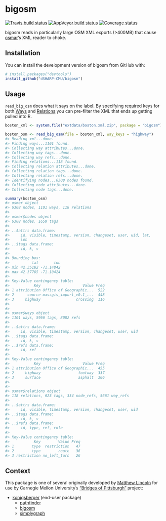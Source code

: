 
<!-- README.md is generated from README.Rmd. Please edit that file -->

# bigosm

[![Travis build
status](https://travis-ci.org/dSHARP-CMU/bigosm.svg?branch=master)](https://travis-ci.org/dSHARP-CMU/bigosm)
[![AppVeyor build
status](https://ci.appveyor.com/api/projects/status/github/dSHARP-CMU/bigosm?branch=master&svg=true)](https://ci.appveyor.com/project/dSHARP-CMU/bigosm)
[![Coverage
status](https://codecov.io/gh/dSHARP-CMU/bigosm/branch/master/graph/badge.svg)](https://codecov.io/github/c/bigosm?branch=master)

bigosm reads in particularly large OSM XML exports (\>400MB) that cause
[osmar](https://cran.r-project.org/package=osmar)’s XML reader to choke.

## Installation

You can install the development version of bigosm from GitHub with:

``` r
# install.packages("devtools")
install_github("dSHARP-CMU/bigosm")
```

## Usage

`read_big_osm` does what it says on the label. By specifying required
keys for both [Ways](https://wiki.openstreetmap.org/wiki/Way) and
[Relations](https://wiki.openstreetmap.org/wiki/Relation) you can
pre-filter the XML that ends up getting pulled into R.

``` r
boston_xml <- system.file("extdata/boston.xml.zip", package = "bigosm")

boston_osm <- read_big_osm(file = boston_xml, way_keys = "highway")
#> Reading xml...done.
#> Finding ways...1101 found.
#> Collecting way attributes...done.
#> Collecting way tags...done.
#> Collecting way refs...done.
#> Finding relations...118 found.
#> Collecting relation attributes...done.
#> Collecting relation tags...done.
#> Collecting relation refs...done.
#> Identifying nodes...6308 nodes found.
#> Collecting node attributes...done.
#> Collecting node tags...done.

summary(boston_osm)
#> osmar object
#> 6308 nodes, 1101 ways, 118 relations 
#> 
#> osmar$nodes object
#> 6308 nodes, 1650 tags 
#> 
#> ..$attrs data.frame: 
#>     id, visible, timestamp, version, changeset, user, uid, lat,
#>     lon 
#> ..$tags data.frame: 
#>     id, k, v 
#>  
#> Bounding box:
#>          lat       lon
#> min 42.35182 -71.14842
#> max 42.37785 -71.10424
#> 
#> Key-Value contingency table:
#>           Key                   Value Freq
#> 1 attribution Office of Geographic...  522
#> 2      source massgis_import_v0.1_...  448
#> 3     highway                crossing  116
#> 
#> 
#> osmar$ways object
#> 1101 ways, 5966 tags, 8082 refs 
#> 
#> ..$attrs data.frame: 
#>     id, visible, timestamp, version, changeset, user, uid 
#> ..$tags data.frame: 
#>     id, k, v 
#> ..$refs data.frame: 
#>     id, ref 
#>  
#> Key-Value contingency table:
#>           Key                   Value Freq
#> 1 attribution Office of Geographic...  455
#> 2     highway                 footway  337
#> 3     surface                 asphalt  306
#> 
#> 
#> osmar$relations object
#> 118 relations, 623 tags, 334 node_refs, 5661 way_refs 
#> 
#> ..$attrs data.frame: 
#>     id, visible, timestamp, version, changeset, user, uid 
#> ..$tags data.frame: 
#>     id, k, v 
#> ..$refs data.frame: 
#>     id, type, ref, role 
#>  
#> Key-Value contingency table:
#>           Key        Value Freq
#> 1        type  restriction   47
#> 2        type        route   36
#> 3 restriction no_left_turn   26
```

## Context

This package is one of several originally developed by [Matthew
Lincoln](https:://github.com/mdlincoln) for use by Carnegie Mellon
University’s [“Bridges of Pittsburgh”](http://bridgesofpittsburgh.net/)
project:

  - [konigsberger](https://dsharp-cmu.github.io/konigsbergr/index.html)
    (end-user package)
      - [pathfinder](https://github.com/dSHARP-CMU/pathfinder/)
      - [bigosm](https://github.com/dSHARP-CMU/bigosm)
      - [simplygraph](https://github.com/dSHARP-CMU/simplygraph)
